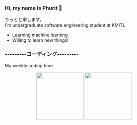 ### Hi, my name is Phurit 👋
りっとと申します。<br/>
I'm undergraduate software engineering student at KMITL

 
<ul>
  <li> Learning machine learning </li>
  <li> Willing to learn new things! </li>
</ul>

### ---------コーディング---------
My weekly coding time
<!--START_SECTION:waka-->
<!--END_SECTION:waka-->
<p align= "center">
  <img height= "150" src="https://github-readme-stats.vercel.app/api?username=rit1217&theme=react&show_icons=true&include_all_commits=true" />
  <img height= "150" src="https://github-readme-stats.vercel.app/api/top-langs/?username=rit1217&layout=compact" />
</p>

<!--
**rit1217/rit1217** is a ✨ _special_ ✨ repository because its `README.md` (this file) appears on your GitHub profile.

Here are some ideas to get you started:

- 🔭 I’m currently working on ...
- 🌱 I’m currently learning ...
- 👯 I’m looking to collaborate on ...
- 🤔 I’m looking for help with ...
- 💬 Ask me about ...
- 📫 How to reach me: ...
- 😄 Pronouns: ...
- ⚡ Fun fact: ...
-->



